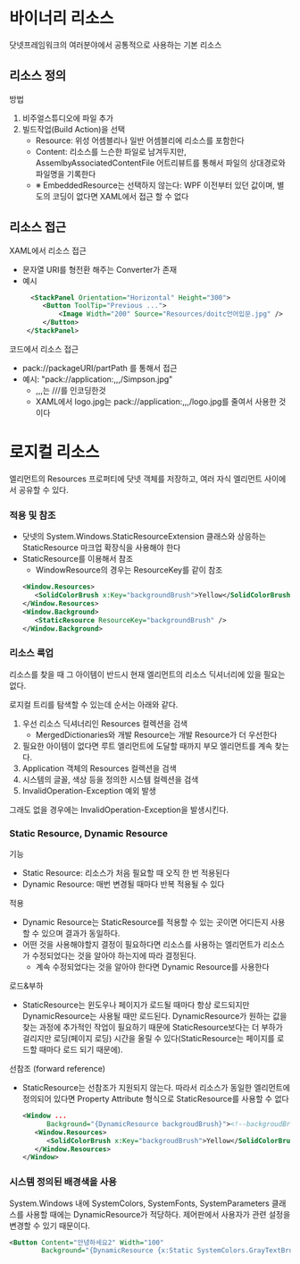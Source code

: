 # 바이너리 리소스
닷넷프레임워크의 여러분야에서 공통적으로 사용하는 기본 리소스

## 리소스 정의
방법
1. 비주얼스튜디오에 파일 추가
2. 빌드작업(Build Action)을 선택
   - Resource: 위성 어셈블리나 일반 어셈블리에 리소스를 포함한다
   - Content: 리소스를 느슨한 파일로 남겨두지만, AssemlbyAssociatedContentFile 어트리뷰트를 통해서 파일의 상대경로와 파일명을 기록한다
   - ※ EmbeddedResource는 선택하지 않는다: WPF 이전부터 있던 값이며, 별도의 코딩이 없다면 XAML에서 접근 할 수 없다

## 리소스 접근
XAML에서 리소스 접근
- 문자열 URI를 형전환 해주는 Converter가 존재
- 예시
   ```xml
     <StackPanel Orientation="Horizontal" Height="300">
        <Button ToolTip="Previous ...">
            <Image Width="200" Source="Resources/doitc언어입문.jpg" />
        </Button>
    </StackPanel>
   ```

코드에서 리소스 접근
- pack://packageURI/partPath 를 통해서 접근
- 예시: "pack://application:,,,/Simpson.jpg"
   - ,,,는 ///를 인코딩한것
   - XAML에서 logo.jpg는 pack://application:,,,/logo.jpg를 줄여서 사용한 것이다

# 로지컬 리소스
엘리먼트의 Resources 프로퍼티에 닷넷 객체를 저장하고, 여러 자식 엘리먼트 사이에서 공유할 수 있다. 

### 적용 및 참조
- 닷넷의 System.Windows.StaticResourceExtension 클래스와 상응하는 StaticResource 마크업 확장식을 사용해야 한다
- StaticResource를 이용해서 참조
   - WindowResource의 경우는 ResourceKey를 같이 참조
   ```xml
   <Window.Resources>
      <SolidColorBrush x:Key="backgroundBrush">Yellow</SolidColorBrush>
   </Window.Resources>
   <Window.Background>
      <StaticResource ResourceKey="backgroundBrush" />
   </Window.Background>
   ```

### 리소스 룩업
리소스를 찾을 때 그 아이템이 반드시 현재 엘리먼트의 리소스 딕셔너리에 있을 필요는 없다. 

로지컬 트리를 탐색할 수 있는데 순서는 아래와 같다.
1. 우선 리소스 딕셔너리인 Resources 컬렉션을 검색
   - MergedDictionaries와 개발 Resource는 개발 Resource가 더 우선한다
2. 필요한 아이템이 없다면 루트 엘리먼트에 도달할 때까지 부모 엘리먼트를 계속 찾는다. 
3. Application 객체의 Resources 컬렉션을 검색
4. 시스템의 글꼴, 색상 등을 정의한 시스템 컬렉션을 검색
5. InvalidOperation-Exception 예외 발생

그래도 없을 경우에는 InvalidOperation-Exception을 발생시킨다. 

### Static Resource, Dynamic Resource
기능
- Static Resource: 리소스가 처음 필요할 때 오직 한 번 적용된다
- Dynamic Resource: 매번 변경될 때마다 반복 적용될 수 있다

적용
- Dynamic Resource는 StaticResource를 적용할 수 있는 곳이면 어디든지 사용할 수 있으며 결과가 동일하다. 
- 어떤 것을 사용해야할지 결정이 필요하다면 리소스를 사용하는 엘리먼트가 리소스가 수정되었다는 것을 알아야 하는지에 따라 결정된다. 
   - 계속 수정되었다는 것을 알아야 한다면 Dynamic Resource를 사용한다

로드&부하
- StaticResource는 윈도우나 페이지가 로드될 때마다 항상 로드되지만 DynamicResource는 사용될 때만 로드된다. DynamicResource가 원하는 값을 찾는 과정에 추가적인 작업이 필요하기 때문에 StaticResource보다는 더 부하가 걸리지만 로딩(페이지 로딩) 시간을 올릴 수 있다(StaticResource는 페이지를 로드할 때마다 로드 되기 때문에).

선참조 (forward reference)
- StaticResource는 선참조가 지원되지 않는다. 따라서 리소스가 동일한 엘리먼트에 정의되어 있다면 Property Attribute 형식으로 StaticResource를 사용할 수 없다
   ```xml
   <Window ...
         Background="{DynamicResource backgroudBrush}"><!--backgroudBrush를 참조 가능-->
      <Window.Resources>
         <SolidColorBrush x:Key="backgroudBrush">Yellow</SolidColorBrush>
      </Window.Resources>
   </Window>
   ```

### 시스템 정의된 배경색을 사용
System.Windows 내에 SystemColors, SystemFonts, SystemParameters 클래스를 사용할 때에는 DynamicResource가 적당하다. 제어판에서 사용자가 관련 설정을 변경할 수 있기 때문이다. 

```xml
<Button Content="안녕하세요2" Width="100" 
        Background="{DynamicResource {x:Static SystemColors.GrayTextBrush}}" />
```
